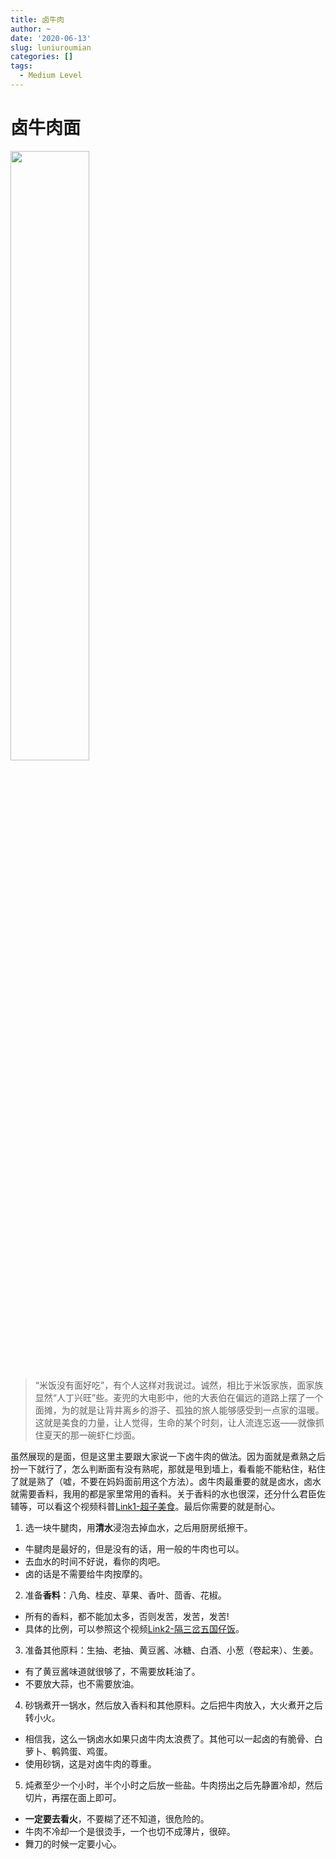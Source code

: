 ```yaml
---
title: 卤牛肉
author: ~
date: '2020-06-13'
slug: luniuroumian
categories: []
tags:
  - Medium Level
---
```


# 卤牛肉面

<img src="/post/2020-06-13-luniuroumian_files/luniuroumian.jpg" alt="" width="50%" height="50%"/>

> “米饭没有面好吃”，有个人这样对我说过。诚然，相比于米饭家族，面家族显然“人丁兴旺”些。麦兜的大电影中，他的大表伯在偏远的道路上摆了一个面摊，为的就是让背井离乡的游子、孤独的旅人能够感受到一点家的温暖。这就是美食的力量，让人觉得，生命的某个时刻，让人流连忘返——就像抓住夏天的那一碗虾仁炒面。

虽然展现的是面，但是这里主要跟大家说一下卤牛肉的做法。因为面就是煮熟之后扮一下就行了，怎么判断面有没有熟呢，那就是甩到墙上，看看能不能粘住，粘住了就是熟了（嘘，不要在妈妈面前用这个方法）。卤牛肉最重要的就是卤水，卤水就需要香料，我用的都是家里常用的香料。关于香料的水也很深，还分什么君臣佐辅等，可以看这个视频科普[Link1-超子美食](https://www.bilibili.com/video/BV1WZ4y1W75T)。最后你需要的就是耐心。

1. 选一块牛腱肉，用**清水**浸泡去掉血水，之后用厨房纸擦干。
  - 牛腱肉是最好的，但是没有的话，用一般的牛肉也可以。
  - 去血水的时间不好说，看你的肉吧。
  - 卤的话是不需要给牛肉按摩的。
2. 准备**香料**：八角、桂皮、草果、香叶、茴香、花椒。
  - 所有的香料，都不能加太多，否则发苦，发苦，发苦!
  - 具体的比例，可以参照这个视频[Link2-隔三岔五国仔饭](https://www.bilibili.com/video/BV1Mb411g7Pi)。
3. 准备其他原料：生抽、老抽、黄豆酱、冰糖、白酒、小葱（卷起来）、生姜。
  - 有了黄豆酱味道就很够了，不需要放耗油了。
  - 不要放大蒜，也不需要放油。
4. 砂锅煮开一锅水，然后放入香料和其他原料。之后把牛肉放入，大火煮开之后转小火。
  - 相信我，这么一锅卤水如果只卤牛肉太浪费了。其他可以一起卤的有脆骨、白萝卜、鹌鹑蛋、鸡蛋。
  - 使用砂锅，这是对卤牛肉的尊重。
5. 炖煮至少一个小时，半个小时之后放一些盐。牛肉捞出之后先静置冷却，然后切片，再摆在面上即可。
  - **一定要去看火**，不要糊了还不知道，很危险的。
  - 牛肉不冷却一个是很烫手，一个也切不成薄片，很碎。
  - 舞刀的时候一定要小心。